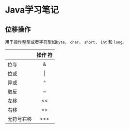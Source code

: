 # Java学习笔记

## 位移操作

用于操作整型或者字符型如`byte`， `char`， `short`， `int` 和 `long`。

|            | 操作 符 |
| ---------- | :-----: |
| 位与       |    &    |
| 位或       |   \|    |
| 异或       |    ^    |
| 取反       |    ~    |
| 左移       |   <<    |
| 右移       |   >>    |
| 无符号右移 |   >>>   |